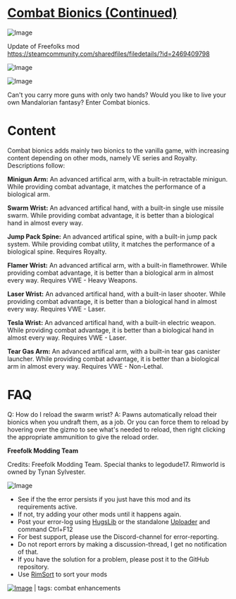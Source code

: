 # [Combat Bionics (Continued)](https://steamcommunity.com/sharedfiles/filedetails/?id=3260597442)

![Image](https://i.imgur.com/buuPQel.png)

Update of Freefolks mod https://steamcommunity.com/sharedfiles/filedetails/?id=2469409798

![Image](https://i.imgur.com/pufA0kM.png)
	
![Image](https://i.imgur.com/Z4GOv8H.png)

Can't you carry more guns with only two hands? Would you like to live your own Mandalorian fantasy? Enter Combat bionics.

# Content


Combat bionics adds mainly two bionics to the vanilla game, with increasing content depending on other mods, namely VE series and Royalty. Descriptions follow:

**Minigun Arm:** An advanced artifical arm, with a built-in retractable minigun. While providing combat advantage, it matches the performance of a biological arm.

**Swarm Wrist:** An advanced artifical hand, with a built-in single use missile swarm. While providing combat advantage, it is better than a biological hand in almost every way.

**Jump Pack Spine:** An advanced artifical spine, with a built-in jump pack system. While providing combat utility, it matches the performance of a biological spine. Requires Royalty.

**Flamer Wrist:** An advanced artifical arm, with a built-in flamethrower. While providing combat advantage, it is better than a biological arm in almost every way. Requires VWE - Heavy Weapons.

**Laser Wrist:** An advanced artifical hand, with a built-in laser shooter. While providing combat advantage, it is better than a biological hand in almost every way. Requires VWE - Laser.

**Tesla Wrist:** An advanced artifical hand, with a built-in electric weapon. While providing combat advantage, it is better than a biological hand in almost every way. Requires VWE - Laser.

**Tear Gas Arm:** An advanced artifical arm, with a built-in tear gas canister launcher. While providing combat advantage, it is better than a biological arm in almost every way. Requires VWE - Non-Lethal.

# FAQ


Q: How do I reload the swarm wrist?
A: Pawns automatically reload their bionics when you undraft them, as a job. Or you can force them to reload by hovering over the gizmo to see what's needed to reload, then right clicking the appropriate ammunition to give the reload order.

**Freefolk Modding Team**

Credits: Freefolk Modding Team. Special thanks to legodude17.
Rimworld is owned by Tynan Sylvester.

![Image](https://i.imgur.com/PwoNOj4.png)



-  See if the the error persists if you just have this mod and its requirements active.
-  If not, try adding your other mods until it happens again.
-  Post your error-log using [HugsLib](https://steamcommunity.com/workshop/filedetails/?id=818773962) or the standalone [Uploader](https://steamcommunity.com/sharedfiles/filedetails/?id=2873415404) and command Ctrl+F12
-  For best support, please use the Discord-channel for error-reporting.
-  Do not report errors by making a discussion-thread, I get no notification of that.
-  If you have the solution for a problem, please post it to the GitHub repository.
-  Use [RimSort](https://github.com/RimSort/RimSort/releases/latest) to sort your mods

 

[![Image](https://img.shields.io/github/v/release/emipa606/CombatBionics?label=latest%20version&style=plastic&color=9f1111&labelColor=black)](https://steamcommunity.com/sharedfiles/filedetails/changelog/3260597442) | tags:  combat enhancements
